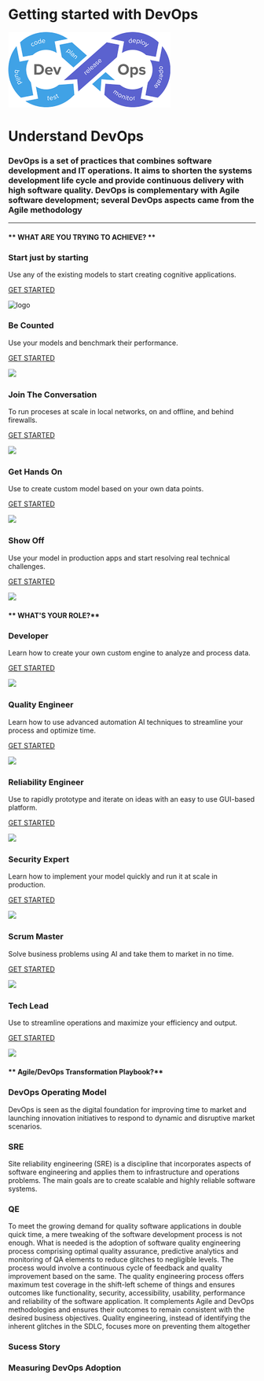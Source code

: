 # Getting started with DevOps
![DevOps](assets/img/DevOps.png ':size=30%')

# Understand DevOps
### DevOps is a set of practices that combines software development and IT operations. It aims to shorten the systems development life cycle and provide continuous delivery with high software quality. DevOps is complementary with Agile software development; several DevOps aspects came from the Agile methodology
* * * * * * 
<!-- tabs:start -->

#### ** WHAT ARE YOU TRYING TO ACHIEVE? **

### Start just by starting 

Use any of the existing models to start creating cognitive applications.

[GET STARTED](markdown.md#text)

![logo](https://docsify.js.org/_media/icon.svg ':size=10%')

### Be Counted

Use your models and benchmark their performance.

[GET STARTED](quick-start.md#Installation)

![](https://avatars3.githubusercontent.com/u/6934985?s=200&v=4)

### Join The Conversation 

To run proceses at scale in local networks, on and offline,
and behind firewalls.

[GET STARTED](quick-start.md#hosting)

![](https://avatars3.githubusercontent.com/u/6934985?s=200&v=4)

### Get Hands On

Use to create custom model based on your own data points.

[GET STARTED](/#/themes?id=defaults)

![](https://avatars3.githubusercontent.com/u/6934985?s=200&v=4)

### Show Off

Use your model in production apps and start resolving real technical
challenges.

[GET STARTED](/#/developer/applications/app-tutorial/)

![](https://avatars3.githubusercontent.com/u/6934985?s=200&v=4)


#### ** WHAT'S YOUR ROLE?**

### Developer

Learn how to create your own custom engine to analyze and process data.

[GET STARTED](/#/quickstart/engine-developer/)

![](https://avatars3.githubusercontent.com/u/6934985?s=200&v=4)

### Quality Engineer

Learn how to use advanced automation AI techniques to streamline your
process and optimize time.

[GET STARTED](/#/quickstart/ml-explorer/)

![](https://avatars3.githubusercontent.com/u/6934985?s=200&v=4)

### Reliability Engineer

Use to rapidly prototype and iterate on ideas with an easy to use
GUI-based platform.

[GET STARTED](/#/automate-studio/)

![](https://avatars3.githubusercontent.com/u/6934985?s=200&v=4)

### Security Expert

Learn how to implement your model quickly and run it at scale in
production.

[GET STARTED](/#/developer/engines/)

![](https://avatars3.githubusercontent.com/u/6934985?s=200&v=4)

### Scrum Master

Solve business problems using AI and take them to market in no time.

[GET STARTED](/#/quickstart/ml-integrator/)

![](https://avatars3.githubusercontent.com/u/6934985?s=200&v=4)

### Tech Lead

Use to streamline operations and maximize your efficiency and
output.

[GET STARTED](/#/automate-studio/)

![](https://github.com/sachipanda/docs/blob/main/docs/assets/img/Teams.svg)

#### ** Agile/DevOps Transformation Playbook?**
 ### DevOps Operating Model
 DevOps is seen as the digital foundation for improving time to market and launching innovation initiatives to respond to dynamic and disruptive market scenarios.
 ### SRE
 Site reliability engineering (SRE) is a discipline that incorporates aspects of software engineering and applies them to infrastructure and operations problems. The main goals are to create scalable and highly reliable software systems.
 ### QE
 To meet the growing demand for quality software applications in double quick time, a mere tweaking of the software development process is not enough. What is needed is the adoption of software quality engineering process comprising optimal quality assurance, predictive analytics and monitoring of QA elements to reduce glitches to negligible levels. The process would involve a continuous cycle of feedback and quality improvement based on the same. The quality engineering process offers maximum test coverage in the shift-left scheme of things and ensures outcomes like functionality, security, accessibility, usability, performance and reliability of the software application. It complements Agile and DevOps methodologies and ensures their outcomes to remain consistent with the desired business objectives. Quality engineering, instead of identifying the inherent glitches in the SDLC, focuses more on preventing them altogether
 ### Sucess Story
 ### Measuring DevOps Adoption 


<!-- tabs:end -->

